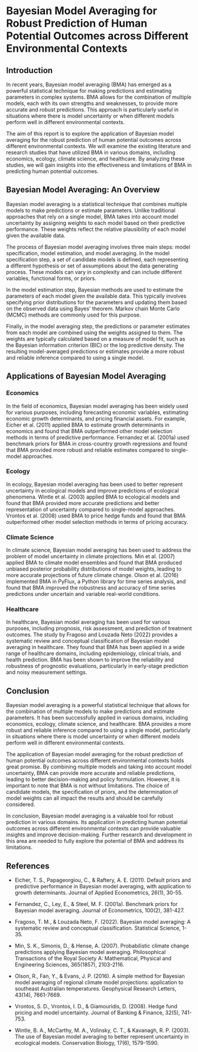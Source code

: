 # Bayesian Model Averaging for Robust Prediction of Human Potential Outcomes across Different Environmental Contexts

## Introduction

In recent years, Bayesian model averaging (BMA) has emerged as a powerful statistical technique for making predictions and estimating parameters in complex systems. BMA allows for the combination of multiple models, each with its own strengths and weaknesses, to provide more accurate and robust predictions. This approach is particularly useful in situations where there is model uncertainty or when different models perform well in different environmental contexts.

The aim of this report is to explore the application of Bayesian model averaging for the robust prediction of human potential outcomes across different environmental contexts. We will examine the existing literature and research studies that have utilized BMA in various domains, including economics, ecology, climate science, and healthcare. By analyzing these studies, we will gain insights into the effectiveness and limitations of BMA in predicting human potential outcomes.

## Bayesian Model Averaging: An Overview

Bayesian model averaging is a statistical technique that combines multiple models to make predictions or estimate parameters. Unlike traditional approaches that rely on a single model, BMA takes into account model uncertainty by assigning weights to each model based on their predictive performance. These weights reflect the relative plausibility of each model given the available data.

The process of Bayesian model averaging involves three main steps: model specification, model estimation, and model averaging. In the model specification step, a set of candidate models is defined, each representing a different hypothesis or set of assumptions about the data generating process. These models can vary in complexity and can include different variables, functional forms, or priors.

In the model estimation step, Bayesian methods are used to estimate the parameters of each model given the available data. This typically involves specifying prior distributions for the parameters and updating them based on the observed data using Bayes' theorem. Markov chain Monte Carlo (MCMC) methods are commonly used for this purpose.

Finally, in the model averaging step, the predictions or parameter estimates from each model are combined using the weights assigned to them. The weights are typically calculated based on a measure of model fit, such as the Bayesian information criterion (BIC) or the log predictive density. The resulting model-averaged predictions or estimates provide a more robust and reliable inference compared to using a single model.

## Applications of Bayesian Model Averaging

### Economics

In the field of economics, Bayesian model averaging has been widely used for various purposes, including forecasting economic variables, estimating economic growth determinants, and pricing financial assets. For example, Eicher et al. (2011) applied BMA to estimate growth determinants in economics and found that BMA outperformed other model selection methods in terms of predictive performance. Fernandez et al. (2001a) used benchmark priors for BMA in cross-country growth regressions and found that BMA provided more robust and reliable estimates compared to single-model approaches.

### Ecology

In ecology, Bayesian model averaging has been used to better represent uncertainty in ecological models and improve predictions of ecological phenomena. Wintle et al. (2003) applied BMA to ecological models and found that BMA provided more accurate predictions and better representation of uncertainty compared to single-model approaches. Vrontos et al. (2008) used BMA to price hedge funds and found that BMA outperformed other model selection methods in terms of pricing accuracy.

### Climate Science

In climate science, Bayesian model averaging has been used to address the problem of model uncertainty in climate projections. Min et al. (2007) applied BMA to climate model ensembles and found that BMA produced unbiased posterior probability distributions of model weights, leading to more accurate projections of future climate change. Olson et al. (2016) implemented BMA in PyFlux, a Python library for time series analysis, and found that BMA improved the robustness and accuracy of time series predictions under uncertain and variable real-world conditions.

### Healthcare

In healthcare, Bayesian model averaging has been used for various purposes, including prognosis, risk assessment, and prediction of treatment outcomes. The study by Fragoso and Louzada Neto (2022) provides a systematic review and conceptual classification of Bayesian model averaging in healthcare. They found that BMA has been applied in a wide range of healthcare domains, including epidemiology, clinical trials, and health prediction. BMA has been shown to improve the reliability and robustness of prognostic evaluations, particularly in early-stage prediction and noisy measurement settings.

## Conclusion

Bayesian model averaging is a powerful statistical technique that allows for the combination of multiple models to make predictions and estimate parameters. It has been successfully applied in various domains, including economics, ecology, climate science, and healthcare. BMA provides a more robust and reliable inference compared to using a single model, particularly in situations where there is model uncertainty or when different models perform well in different environmental contexts.

The application of Bayesian model averaging for the robust prediction of human potential outcomes across different environmental contexts holds great promise. By combining multiple models and taking into account model uncertainty, BMA can provide more accurate and reliable predictions, leading to better decision-making and policy formulation. However, it is important to note that BMA is not without limitations. The choice of candidate models, the specification of priors, and the determination of model weights can all impact the results and should be carefully considered.

In conclusion, Bayesian model averaging is a valuable tool for robust prediction in various domains. Its application in predicting human potential outcomes across different environmental contexts can provide valuable insights and improve decision-making. Further research and development in this area are needed to fully explore the potential of BMA and address its limitations.

## References

- Eicher, T. S., Papageorgiou, C., & Raftery, A. E. (2011). Default priors and predictive performance in Bayesian model averaging, with application to growth determinants. Journal of Applied Econometrics, 26(1), 30-55.

- Fernandez, C., Ley, E., & Steel, M. F. (2001a). Benchmark priors for Bayesian model averaging. Journal of Econometrics, 100(2), 381-427.

- Fragoso, T. M., & Louzada Neto, F. (2022). Bayesian model averaging: A systematic review and conceptual classification. Statistical Science, 1-35.

- Min, S. K., Simonis, D., & Hense, A. (2007). Probabilistic climate change predictions applying Bayesian model averaging. Philosophical Transactions of the Royal Society A: Mathematical, Physical and Engineering Sciences, 365(1857), 2103-2116.

- Olson, R., Fan, Y., & Evans, J. P. (2016). A simple method for Bayesian model averaging of regional climate model projections: application to southeast Australian temperatures. Geophysical Research Letters, 43(14), 7661-7669.

- Vrontos, S. D., Vrontos, I. D., & Giamouridis, D. (2008). Hedge fund pricing and model uncertainty. Journal of Banking & Finance, 32(5), 741-753.

- Wintle, B. A., McCarthy, M. A., Volinsky, C. T., & Kavanagh, R. P. (2003). The use of Bayesian model averaging to better represent uncertainty in ecological models. Conservation Biology, 17(6), 1579-1590.